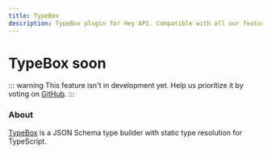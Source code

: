 ```yaml
---
title: TypeBox
description: TypeBox plugin for Hey API. Compatible with all our features.
---
```


# TypeBox <span data-soon>soon</span>

::: warning
This feature isn't in development yet. Help us prioritize it by voting on [GitHub](https://github.com/hey-api/openapi-ts/issues/1475).
:::

### About

[TypeBox](https://github.com/sinclairzx81/typebox) is a JSON Schema type builder with static type resolution for TypeScript.

<!--@include: ../../partials/sponsors.md-->
